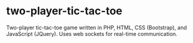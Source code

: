 # two-player-tic-tac-toe
Two-player tic-tac-toe game written in PHP, HTML, CSS (Bootstrap), and JavaScript (JQuery). Uses web sockets for real-time communication.
